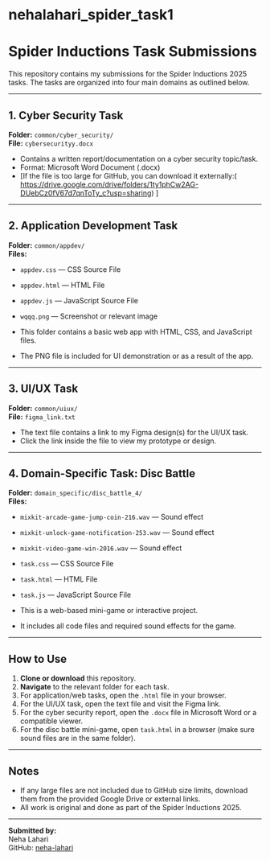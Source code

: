 # nehalahari_spider_task1
# Spider Inductions Task Submissions

This repository contains my submissions for the Spider Inductions 2025 tasks. The tasks are organized into four main domains as outlined below.

---

## 1. Cyber Security Task

**Folder:** `common/cyber_security/`  
**File:** `cybersecurityy.docx`

- Contains a written report/documentation on a cyber security topic/task.
- Format: Microsoft Word Document (.docx)
- [If the file is too large for GitHub, you can download it externally:( https://drive.google.com/drive/folders/1ty1phCw2AG-DUebCz0fV67d7qnToTy_c?usp=sharing) ]

---

## 2. Application Development Task

**Folder:** `common/appdev/`  
**Files:**
- `appdev.css` — CSS Source File
- `appdev.html` — HTML File
- `appdev.js` — JavaScript Source File
- `wqqq.png` — Screenshot or relevant image

- This folder contains a basic web app with HTML, CSS, and JavaScript files.
- The PNG file is included for UI demonstration or as a result of the app.

---

## 3. UI/UX Task

**Folder:** `common/uiux/`  
**File:** `figma_link.txt`

- The text file contains a link to my Figma design(s) for the UI/UX task.
- Click the link inside the file to view my prototype or design.

---

## 4. Domain-Specific Task: Disc Battle

**Folder:** `domain_specific/disc_battle_4/`  
**Files:**
- `mixkit-arcade-game-jump-coin-216.wav` — Sound effect
- `mixkit-unlock-game-notification-253.wav` — Sound effect
- `mixkit-video-game-win-2016.wav` — Sound effect
- `task.css` — CSS Source File
- `task.html` — HTML File
- `task.js` — JavaScript Source File

- This is a web-based mini-game or interactive project.
- It includes all code files and required sound effects for the game.

---

## How to Use

1. **Clone or download** this repository.
2. **Navigate** to the relevant folder for each task.
3. For application/web tasks, open the `.html` file in your browser.
4. For the UI/UX task, open the text file and visit the Figma link.
5. For the cyber security report, open the `.docx` file in Microsoft Word or a compatible viewer.
6. For the disc battle mini-game, open `task.html` in a browser (make sure sound files are in the same folder).

---

## Notes

- If any large files are not included due to GitHub size limits, download them from the provided Google Drive or external links.
- All work is original and done as part of the Spider Inductions 2025.

---

**Submitted by:**  
Neha Lahari  
GitHub: [neha-lahari](https://github.com/neha-lahari)
